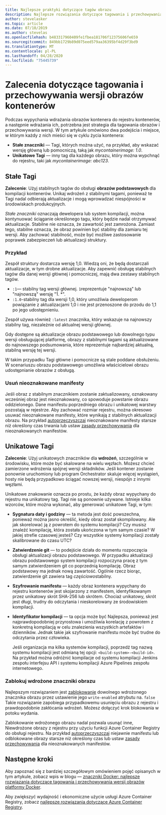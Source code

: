 ```yaml
---
title: Najlepsze praktyki dotyczące tagów obrazu
description: Najlepsze rozwiązania dotyczące tagowania i przechowywania wersji obrazów kontenerów platformy Docker podczas wypychania obrazów do i ściągania obrazów z usługi Azure Container Registry
author: stevelasker
ms.topic: article
ms.date: 07/10/2019
ms.author: stevelas
ms.openlocfilehash: b483317960409fe1fbea181706f12375606fe659
ms.sourcegitcommit: 849bb1729b89d075eed579aa36395bf4d29f3bd9
ms.translationtype: MT
ms.contentlocale: pl-PL
ms.lasthandoff: 04/28/2020
ms.locfileid: "75445739"
---
```

# <a name="recommendations-for-tagging-and-versioning-container-images"></a>Zalecenia dotyczące tagowania i przechowywania wersji obrazów kontenerów

Podczas wypychania wdrażania obrazów kontenera do rejestru kontenerów, a następnie wdrażania ich, potrzebna jest strategia dla tagowania obrazów i przechowywania wersji. W tym artykule omówiono dwa podejścia i miejsce, w którym każdy z nich mieści się w cyklu życia kontenera:

* **Stałe znaczniki** — Tagi, których można użyć, na przykład, aby wskazać wersję główną lub pomocniczą, taką jak *mycontainerimage: 1.0*.
* **Unikatowe Tagi** — inny tag dla każdego obrazu, który można wypchnąć do rejestru, taki jak *mycontainerimage: abc123*.

## <a name="stable-tags"></a>Stałe Tagi

**Zalecenie**: Użyj stabilnych tagów do obsługi **obrazów podstawowych** dla kompilacji kontenerów. Unikaj wdrożeń z stabilnymi tagami, ponieważ te Tagi nadal odbierają aktualizacje i mogą wprowadzać niespójności w środowiskach produkcyjnych.

*Stałe znaczniki* oznaczają dewelopera lub system kompilacji, można kontynuować ściąganie określonego tagu, który będzie nadal otrzymywać aktualizacje. Stabilne nie oznacza, że zawartość jest zamrożona. Zamiast tego, stabilne oznacza, że obraz powinien być stabilny dla zamiaru tej wersji. Aby zachować stabilność, może być możliwe zastosowanie poprawek zabezpieczeń lub aktualizacji struktury.

### <a name="example"></a>Przykład

Zespół struktury dostarcza wersję 1,0. Wiedzą oni, że będą dostarczali aktualizacje, w tym drobne aktualizacje. Aby zapewnić obsługę stabilnych tagów dla danej wersji głównej i pomocniczej, mają dwa zestawy stabilnych tagów.

* `:1`— stabilny tag wersji głównej. `1`reprezentuje "najnowszą" lub "najnowszą" wersję "1. *".
* `:1.0`-stabilny tag dla wersji 1,0, który umożliwia deweloperom powiązanie z aktualizacjami 1,0 i nie jest przenoszone do przodu do 1,1 po jego udostępnieniu.

Zespół używa również `:latest` znacznika, który wskazuje na najnowszy stabilny tag, niezależnie od aktualnej wersji głównej.

Gdy dostępne są aktualizacje obrazu podstawowego lub dowolnego typu wersji obsługującej platformę, obrazy z stabilnymi tagami są aktualizowane do najnowszego podsumowania, które reprezentuje najbardziej aktualną, stabilną wersję tej wersji.

W takim przypadku Tagi główne i pomocnicze są stale poddane obsłużeniu. W scenariuszu obrazu podstawowego umożliwia właścicielowi obrazu udostępnianie obrazów z obsługą.

### <a name="delete-untagged-manifests"></a>Usuń nieoznakowane manifesty

Jeśli obraz z stabilnym znacznikiem zostanie zaktualizowany, oznakowany wcześniej obraz jest nieoznakowany, co spowoduje powstanie obrazu oddzielonego. Dane manifestu poprzedniego obrazu i unikatowej warstwy pozostają w rejestrze. Aby zachować rozmiar rejestru, można okresowo usuwać nieoznakowane manifesty, które wynikają z stabilnych aktualizacji obrazu. Na przykład [autoprzeczyszczaj](container-registry-auto-purge.md) nieoznakowane manifesty starsze niż określony czas trwania lub ustaw [zasady przechowywania](container-registry-retention-policy.md) dla nieoznakowanych manifestów.

## <a name="unique-tags"></a>Unikatowe Tagi

**Zalecenie**: Użyj unikatowych znaczników dla **wdrożeń**, szczególnie w środowisku, które może być skalowane na wielu węzłach. Możesz chcieć zamierzone wdrożenia spójnej wersji składników. Jeśli kontener zostanie ponownie uruchomiony lub program Orchestrator skaluje więcej wystąpień, hosty nie będą przypadkowo ściągać nowszej wersji, niespójn z innymi węzłami.

Unikatowe znakowanie oznacza po prostu, że każdy obraz wypychany do rejestru ma unikatowy tag. Tagi nie są ponownie używane. Istnieje kilka wzorców, które można wykonać, aby generować unikatowe Tagi, w tym:

* **Sygnatura daty i godziny** — ta metoda jest dość powszechna, ponieważ można jasno określić, kiedy obraz został skompilowany. Ale jak skorelować ją z powrotem do systemu kompilacji? Czy musisz znaleźć kompilację, która została ukończona w tym samym czasie? W jakiej strefie czasowej jesteś? Czy wszystkie systemy kompilacji zostały skalibrowane do czasu UTC?
* **Zatwierdzenie git** — to podejście działa do momentu rozpoczęcia obsługi aktualizacji obrazu podstawowego. W przypadku aktualizacji obrazu podstawowego system kompilacji rozpoczyna pracę z tym samym zatwierdzeniem git co poprzednią kompilację. Obraz podstawowy ma jednak nową zawartość. Ogólnie rzecz biorąc, zatwierdzenie git zawiera tag *częściowo*stabilny.
* **Szyfrowanie manifestu** — każdy obraz kontenera wypychany do rejestru kontenerów jest skojarzony z manifestem, identyfikowanym przez unikatowy skrót SHA-256 lub skrótem. Chociaż unikatowy, skrót jest długi, trudny do odczytania i nieskorelowany ze środowiskiem kompilacji.
* **Identyfikator kompilacji** — ta opcja może być Najlepsza, ponieważ jest najprawdopodobniej przyrostowa i umożliwia korelację z powrotem z konkretną kompilacją w celu znalezienia wszystkich artefaktów i dzienników. Jednak takie jak szyfrowanie manifestu może być trudne do odczytania przez człowieka.

  Jeśli organizacja ma kilka systemów kompilacji, poprzedź tag nazwą systemu kompilacji jest odmianą tej opcji: `<build-system>-<build-id>`. Na przykład można odróżnić kompilacje od systemu kompilacji Jenkins zespołu interfejsu API i systemu kompilacji Azure Pipelines zespołu internetowego.

### <a name="lock-deployed-image-tags"></a>Zablokuj wdrożone znaczniki obrazu

Najlepszym rozwiązaniem jest [zablokowanie](container-registry-image-lock.md) dowolnego wdrożonego znacznika obrazu przez ustawienie jego `write-enabled` atrybutu na. `false` Takie rozwiązanie zapobiega przypadkowemu usunięciu obrazu z rejestru i prawdopodobnie zakłócania wdrożeń. Możesz dołączyć krok blokowania w potoku wydania.

Zablokowanie wdrożonego obrazu nadal pozwala usunąć inne, Niewdrożone obrazy z rejestru przy użyciu funkcji Azure Container Registry do obsługi rejestru. Na przykład [autoprzeczyszczaj](container-registry-auto-purge.md) niejawnie manifestu lub odblokowane obrazy starsze niż określony czas lub ustaw [zasady przechowywania](container-registry-retention-policy.md) dla nieoznakowanych manifestów.

## <a name="next-steps"></a>Następne kroki

Aby zapoznać się z bardziej szczegółowym omówieniem pojęć opisanych w tym artykule, zobacz wpis w blogu — [znaczniki Docker: najlepsze rozwiązania dotyczące tagowania i przechowywania wersji obrazów platformy Docker](https://stevelasker.blog/2018/03/01/docker-tagging-best-practices-for-tagging-and-versioning-docker-images/).

Aby zwiększyć wydajność i ekonomiczne użycie usługi Azure Container Registry, zobacz [najlepsze rozwiązania dotyczące Azure Container Registry](container-registry-best-practices.md).

<!-- IMAGES -->


<!-- LINKS - Internal -->

